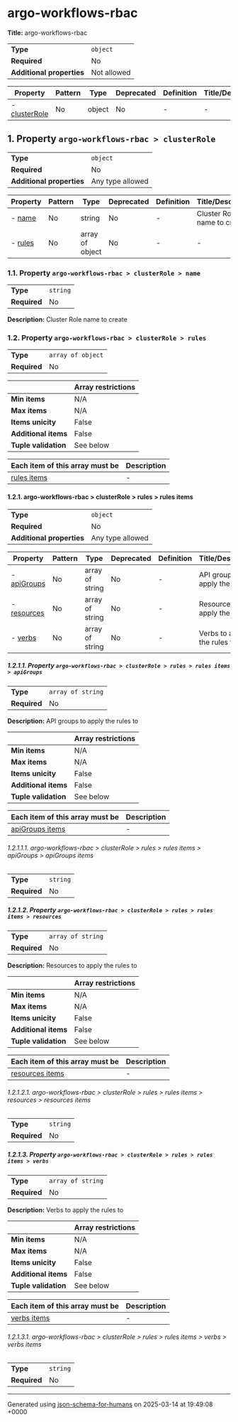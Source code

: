 # argo-workflows-rbac

**Title:** argo-workflows-rbac

|                           |             |
| ------------------------- | ----------- |
| **Type**                  | `object`    |
| **Required**              | No          |
| **Additional properties** | Not allowed |

| Property                       | Pattern | Type   | Deprecated | Definition | Title/Description |
| ------------------------------ | ------- | ------ | ---------- | ---------- | ----------------- |
| - [clusterRole](#clusterRole ) | No      | object | No         | -          | -                 |

## <a name="clusterRole"></a>1. Property `argo-workflows-rbac > clusterRole`

|                           |                  |
| ------------------------- | ---------------- |
| **Type**                  | `object`         |
| **Required**              | No               |
| **Additional properties** | Any type allowed |

| Property                       | Pattern | Type            | Deprecated | Definition | Title/Description           |
| ------------------------------ | ------- | --------------- | ---------- | ---------- | --------------------------- |
| - [name](#clusterRole_name )   | No      | string          | No         | -          | Cluster Role name to create |
| - [rules](#clusterRole_rules ) | No      | array of object | No         | -          | -                           |

### <a name="clusterRole_name"></a>1.1. Property `argo-workflows-rbac > clusterRole > name`

|              |          |
| ------------ | -------- |
| **Type**     | `string` |
| **Required** | No       |

**Description:** Cluster Role name to create

### <a name="clusterRole_rules"></a>1.2. Property `argo-workflows-rbac > clusterRole > rules`

|              |                   |
| ------------ | ----------------- |
| **Type**     | `array of object` |
| **Required** | No                |

|                      | Array restrictions |
| -------------------- | ------------------ |
| **Min items**        | N/A                |
| **Max items**        | N/A                |
| **Items unicity**    | False              |
| **Additional items** | False              |
| **Tuple validation** | See below          |

| Each item of this array must be         | Description |
| --------------------------------------- | ----------- |
| [rules items](#clusterRole_rules_items) | -           |

#### <a name="clusterRole_rules_items"></a>1.2.1. argo-workflows-rbac > clusterRole > rules > rules items

|                           |                  |
| ------------------------- | ---------------- |
| **Type**                  | `object`         |
| **Required**              | No               |
| **Additional properties** | Any type allowed |

| Property                                           | Pattern | Type            | Deprecated | Definition | Title/Description                |
| -------------------------------------------------- | ------- | --------------- | ---------- | ---------- | -------------------------------- |
| - [apiGroups](#clusterRole_rules_items_apiGroups ) | No      | array of string | No         | -          | API groups to apply the rules to |
| - [resources](#clusterRole_rules_items_resources ) | No      | array of string | No         | -          | Resources to apply the rules to  |
| - [verbs](#clusterRole_rules_items_verbs )         | No      | array of string | No         | -          | Verbs to apply the rules to      |

##### <a name="clusterRole_rules_items_apiGroups"></a>1.2.1.1. Property `argo-workflows-rbac > clusterRole > rules > rules items > apiGroups`

|              |                   |
| ------------ | ----------------- |
| **Type**     | `array of string` |
| **Required** | No                |

**Description:** API groups to apply the rules to

|                      | Array restrictions |
| -------------------- | ------------------ |
| **Min items**        | N/A                |
| **Max items**        | N/A                |
| **Items unicity**    | False              |
| **Additional items** | False              |
| **Tuple validation** | See below          |

| Each item of this array must be                             | Description |
| ----------------------------------------------------------- | ----------- |
| [apiGroups items](#clusterRole_rules_items_apiGroups_items) | -           |

###### <a name="clusterRole_rules_items_apiGroups_items"></a>1.2.1.1.1. argo-workflows-rbac > clusterRole > rules > rules items > apiGroups > apiGroups items

|              |          |
| ------------ | -------- |
| **Type**     | `string` |
| **Required** | No       |

##### <a name="clusterRole_rules_items_resources"></a>1.2.1.2. Property `argo-workflows-rbac > clusterRole > rules > rules items > resources`

|              |                   |
| ------------ | ----------------- |
| **Type**     | `array of string` |
| **Required** | No                |

**Description:** Resources to apply the rules to

|                      | Array restrictions |
| -------------------- | ------------------ |
| **Min items**        | N/A                |
| **Max items**        | N/A                |
| **Items unicity**    | False              |
| **Additional items** | False              |
| **Tuple validation** | See below          |

| Each item of this array must be                             | Description |
| ----------------------------------------------------------- | ----------- |
| [resources items](#clusterRole_rules_items_resources_items) | -           |

###### <a name="clusterRole_rules_items_resources_items"></a>1.2.1.2.1. argo-workflows-rbac > clusterRole > rules > rules items > resources > resources items

|              |          |
| ------------ | -------- |
| **Type**     | `string` |
| **Required** | No       |

##### <a name="clusterRole_rules_items_verbs"></a>1.2.1.3. Property `argo-workflows-rbac > clusterRole > rules > rules items > verbs`

|              |                   |
| ------------ | ----------------- |
| **Type**     | `array of string` |
| **Required** | No                |

**Description:** Verbs to apply the rules to

|                      | Array restrictions |
| -------------------- | ------------------ |
| **Min items**        | N/A                |
| **Max items**        | N/A                |
| **Items unicity**    | False              |
| **Additional items** | False              |
| **Tuple validation** | See below          |

| Each item of this array must be                     | Description |
| --------------------------------------------------- | ----------- |
| [verbs items](#clusterRole_rules_items_verbs_items) | -           |

###### <a name="clusterRole_rules_items_verbs_items"></a>1.2.1.3.1. argo-workflows-rbac > clusterRole > rules > rules items > verbs > verbs items

|              |          |
| ------------ | -------- |
| **Type**     | `string` |
| **Required** | No       |

----------------------------------------------------------------------------------------------------------------------------
Generated using [json-schema-for-humans](https://github.com/coveooss/json-schema-for-humans) on 2025-03-14 at 19:49:08 +0000
